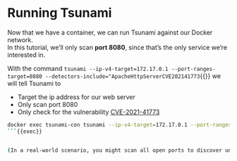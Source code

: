 # Running Tsunami

Now that we have a container, we can run Tsunami against our Docker network.  
In this tutorial, we’ll only scan **port 8080**, since that’s the only service we’re interested in.

With the command `tsunami --ip-v4-target=172.17.0.1 --port-ranges-target=8080 --detectors-include="ApacheHttpServerCVE202141773`{{}} we will tell Tsunami to
- Target the ip address for our web server
- Only scan port 8080 
- Only check for the vulnerability [CVE-2021-41773](https://www.cve.org/CVERecord?id=CVE-2021-41773)

```bash
docker exec tsunami-con tsunami --ip-v4-target=172.17.0.1 --port-ranges-target=8080 --detectors-include="ApacheHttpServerCVE202141773"
```{{exec}}


(In a real-world scenario, you might scan all open ports to discover unauthorized or suspicious services.  Here, we’re limiting the scan to a known legitimate service to focus on potential issues specific to it.)